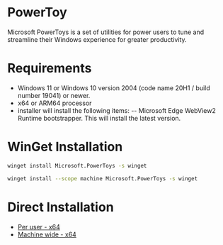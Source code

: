 # PowerToy
Microsoft PowerToys is a set of utilities for power users to tune and streamline their Windows experience for greater productivity.

# Requirements
- Windows 11 or Windows 10 version 2004 (code name 20H1 / build number 19041) or newer.
- x64 or ARM64 processor
- installer will install the following items:
-- Microsoft Edge WebView2 Runtime bootstrapper. This will install the latest version.

# WinGet Installation

```bash
winget install Microsoft.PowerToys -s winget
```

```bash
winget install --scope machine Microsoft.PowerToys -s winget
```
# Direct Installation
- [Per user - x64](https://github.com/microsoft/PowerToys/releases/download/v0.92.1/PowerToysUserSetup-0.92.1-x64.exe)
- [Machine wide - x64](https://github.com/microsoft/PowerToys/releases/download/v0.92.1/PowerToysSetup-0.92.1-x64.exe)
